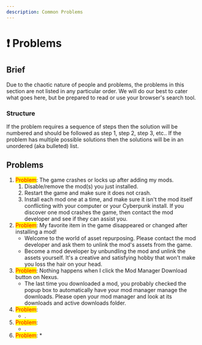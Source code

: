 ```yaml
---
description: Common Problems
---
```


# ❗ Problems

## Brief

Due to the chaotic nature of people and problems, the problems in this section are not listed in any particular order. We will do our best to cater what goes here, but be prepared to read or use your browser's search tool.

### Structure

If the problem requires a sequence of steps then the solution will be numbered and should be followed as step 1, step 2, step 3, etc.. If the problem has multiple possible solutions then the solutions will be in an unordered (aka bulleted) list.

## Problems

1. <mark style="color:red;">Problem</mark>: The game crashes or locks up after adding my mods.
   1. Disable/remove the mod(s) you just installed.
   2. Restart the game and make sure it does not crash.
   3. Install each mod one at a time, and make sure it isn't the mod itself conflicting with your computer or your Cyberpunk install. If you discover one mod crashes the game, then contact the mod developer and see if they can assist you.
2. <mark style="color:red;">Problem</mark>: My favorite item in the game disappeared or changed after installing a mod!
   * Welcome to the world of asset repurposing. Please contact the mod developer and ask them to unlink the mod's assets from the game.
   * Become a mod developer by unbundling the mod and unlink the assets yourself. It's a creative and satisfying hobby that won't make you loss the hair on your head.
3. <mark style="color:red;">Problem</mark>: Nothing happens when I click the Mod Manager Download button on Nexus.
   * The last time you downloaded a mod, you probably checked the popup box to automatically have your mod manager manage the downloads. Please open your mod manager and look at its downloads and active downloads folder.
4. <mark style="color:red;">Problem</mark>:&#x20;
   * .
5. <mark style="color:red;">Problem</mark>:&#x20;
   * .
6. <mark style="color:red;">Problem</mark>:
   *
